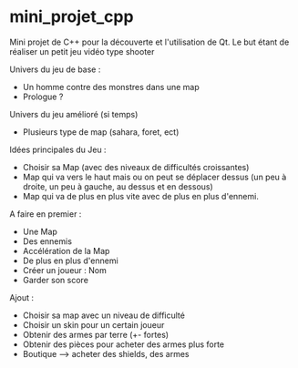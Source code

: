 # mini_projet_cpp
Mini projet de C++ pour la découverte et l'utilisation de Qt. Le but étant de réaliser un petit jeu vidéo type shooter

Univers du jeu de base : 

- Un homme contre des monstres dans une map
- Prologue ?

Univers du jeu amélioré (si temps) 

- Plusieurs type de map (sahara, foret, ect) 

Idées principales du Jeu : 

- Choisir sa Map (avec des niveaux de difficultés croissantes)
- Map qui va vers le haut mais ou on peut se déplacer dessus (un peu à droite, un peu à gauche, au dessus et en dessous)
- Map qui va de plus en plus vite avec de plus en plus d'ennemi. 

A faire en premier : 

- Une Map
- Des ennemis 
- Accélération de la Map 
- De plus en plus d'ennemi
- Créer un joueur : Nom 
- Garder son score

Ajout : 

- Choisir sa map avec un niveau de difficulté
- Choisir un skin pour un certain joueur 
- Obtenir des armes par terre (+- fortes)
- Obtenir des pièces pour acheter des armes plus forte
- Boutique --> acheter des shields, des armes
